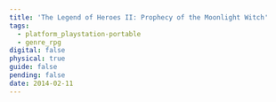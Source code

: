 ```yaml
---
title: 'The Legend of Heroes II: Prophecy of the Moonlight Witch'
tags:
  - platform_playstation-portable
  - genre_rpg
digital: false
physical: true
guide: false
pending: false
date: 2014-02-11
---
```

